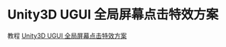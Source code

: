 # Unity3D UGUI 全局屏幕点击特效方案
教程 [Unity3D UGUI 全局屏幕点击特效方案](https://solleter.me/2019/07/21/Unity3D-UGUI-全局屏幕点击特效方案/)